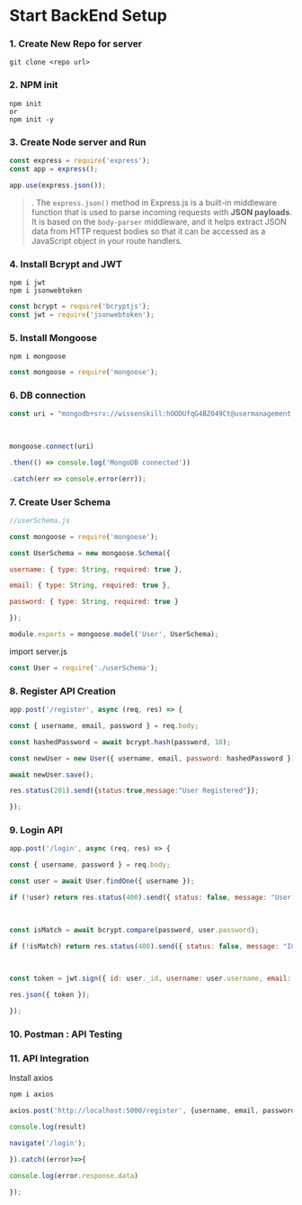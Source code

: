 # Start BackEnd Setup

### 1. Create New Repo for server

```
git clone <repo url>
```

### 2. NPM init

```
npm init 
or 
npm init -y
```

### 3. Create  Node server and Run

```js
const express = require('express');
const app = express();

app.use(express.json());
```

>.         The `express.json()` method in Express.js is a built-in middleware function that is used to parse incoming requests with **JSON payloads**. It is based on the `body-parser` middleware, and it helps extract JSON data from HTTP request bodies so that it can be accessed as a JavaScript object in your route handlers.
### 4.  Install Bcrypt and JWT

```
npm i jwt
npm i jsonwebtoken
```

```js
const bcrypt = require('bcryptjs');
const jwt = require('jsonwebtoken');

```
### 5. Install Mongoose 

```
npm i mongoose
```

``` js
const mongoose = require('mongoose');
```

### 6. DB connection

```js
const uri = "mongodb+srv://wissenskill:hOODUfqG4BZO49Ct@usermanagement.glmti.mongodb.net/myapp?retryWrites=true&w=majority&appName=UserManagement";

  

mongoose.connect(uri)

.then(() => console.log('MongoDB connected'))

.catch(err => console.error(err));
```
### 7. Create User Schema

```js
//userSchema.js

const mongoose = require('mongoose');

const UserSchema = new mongoose.Schema({

username: { type: String, required: true },

email: { type: String, required: true },

password: { type: String, required: true }

});

module.exports = mongoose.model('User', UserSchema);
```

import server.js

```js
const User = require('./userSchema');
```

### 8. Register API Creation

```js
app.post('/register', async (req, res) => {

const { username, email, password } = req.body;

const hashedPassword = await bcrypt.hash(password, 10);

const newUser = new User({ username, email, password: hashedPassword });

await newUser.save();

res.status(201).send({status:true,message:"User Registered"});

});
```

### 9. Login API

```js
app.post('/login', async (req, res) => {

const { username, password } = req.body;

const user = await User.findOne({ username });

if (!user) return res.status(400).send({ status: false, message: "User not found" });

  

const isMatch = await bcrypt.compare(password, user.password);

if (!isMatch) return res.status(400).send({ status: false, message: "Invalid credentials" });

  

const token = jwt.sign({ id: user._id, username: user.username, email: user.email }, "secret", { expiresIn: '1h' });

res.json({ token });

});
```

### 10.  Postman : API Testing


### 11. API Integration 

Install axios

```js
npm i axios
```


```js
axios.post('http://localhost:5000/register', {username, email, password}).then((result)=>{

console.log(result)

navigate('/login');

}).catch((error)=>{

console.log(error.response.data)

});
```